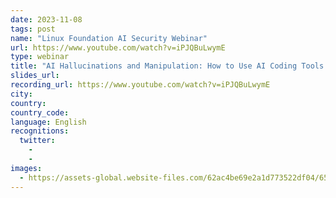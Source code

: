 ```yaml
---
date: 2023-11-08
tags: post
name: "Linux Foundation AI Security Webinar"
url: https://www.youtube.com/watch?v=iPJQBuLwymE
type: webinar
title: "AI Hallucinations and Manipulation: How to Use AI Coding Tools Securely"
slides_url:
recording_url: https://www.youtube.com/watch?v=iPJQBuLwymE
city: 
country: 
country_code:
language: English
recognitions:
  twitter:
    - 
    - 
images:
  - https://assets-global.website-files.com/62ac4be69e2a1d773522df04/657ae9f58c9528aaf7c6aa81_Liran%20Tal.jpg
---
```

